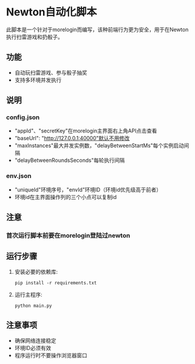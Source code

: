 # Newton自动化脚本

此脚本是一个针对于morelogin而编写，该种前端行为更为安全，用于在Newton执行扫雷游戏和扔骰子。

## 功能

- 自动玩扫雷游戏、参与骰子抽奖
- 支持多环境并发执行


## 说明

### config.json

- "appId"、"secretKey"在morelogin主界面右上角API点击查看
- "baseUrl": "http://127.0.0.1:40000"默认不用修改
- "maxInstances"最大并发实例数，"delayBetweenStartMs"每个实例启动间隔
- "delayBetweenRoundsSeconds"每轮执行间隔

### env.json

- "uniqueId"环境序号，"envId"环境ID（环境id优先级高于前者）
- 环境id在主界面操作列的三个小点可以复制id

## 注意

### 首次运行脚本前要在morelogin登陆过newton


## 运行步骤

1. 安装必要的依赖库:
   ```
   pip install -r requirements.txt
   ```
2. 运行主程序:
   ```
   python main.py
   ```

## 注意事项

- 确保网络连接稳定 
- 环境ID必须有效
- 程序运行时不要操作浏览器窗口